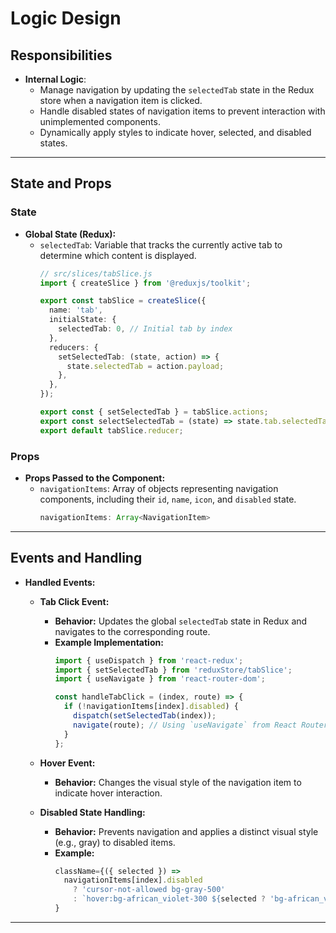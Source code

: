 # Logic Design

## **Responsibilities**
- **Internal Logic**:
  - Manage navigation by updating the `selectedTab` state in the Redux store when a navigation item is clicked.
  - Handle disabled states of navigation items to prevent interaction with unimplemented components.
  - Dynamically apply styles to indicate hover, selected, and disabled states.

---

## **State and Props**

### **State**
- **Global State (Redux):**
  - `selectedTab`: Variable that tracks the currently active tab to determine which content is displayed.
    ```typescript
    // src/slices/tabSlice.js
    import { createSlice } from '@reduxjs/toolkit';

    export const tabSlice = createSlice({
      name: 'tab',
      initialState: {
        selectedTab: 0, // Initial tab by index
      },
      reducers: {
        setSelectedTab: (state, action) => {
          state.selectedTab = action.payload;
        },
      },
    });

    export const { setSelectedTab } = tabSlice.actions;
    export const selectSelectedTab = (state) => state.tab.selectedTab;
    export default tabSlice.reducer;
    ```

### **Props**
- **Props Passed to the Component:**
  - `navigationItems`: Array of objects representing navigation components, including their `id`, `name`, `icon`, and `disabled` state.
    ```typescript
    navigationItems: Array<NavigationItem>
    ```

---

## **Events and Handling**
- **Handled Events:**
  - **Tab Click Event:**
    - **Behavior:** Updates the global `selectedTab` state in Redux and navigates to the corresponding route.
    - **Example Implementation:**
      ```typescript
      import { useDispatch } from 'react-redux';
      import { setSelectedTab } from 'reduxStore/tabSlice';
      import { useNavigate } from 'react-router-dom';

      const handleTabClick = (index, route) => {
        if (!navigationItems[index].disabled) {
          dispatch(setSelectedTab(index));
          navigate(route); // Using `useNavigate` from React Router
        }
      };
      ```

  - **Hover Event:**
    - **Behavior:** Changes the visual style of the navigation item to indicate hover interaction.

  - **Disabled State Handling:**
    - **Behavior:** Prevents navigation and applies a distinct visual style (e.g., gray) to disabled items.
    - **Example:**
      ```typescript
      className={({ selected }) =>
        navigationItems[index].disabled
          ? 'cursor-not-allowed bg-gray-500'
          : `hover:bg-african_violet-300 ${selected ? 'bg-african_violet-400' : ''}`
      }
      ```

---

